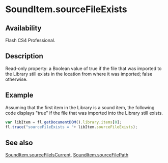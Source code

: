 # SoundItem.sourceFileExists

## Availability

Flash CS4 Professional.

## Description

Read-only property: a Boolean value of true if the file that was imported to the Library still exists in the location from where it was imported; false otherwise.

## Example

Assuming that the first item in the Library is a sound item, the following code displays "true" if the file that was imported into the Library still exists.

```javascript
var libItem = fl.getDocumentDOM().library.items[0];
fl.trace("sourceFileExists = "+ libItem.sourceFileExists);
```

## See also

[SoundItem.sourceFileIsCurrent](../SoundItem_object/SoundItem11.md), [SoundItem.sourceFilePath](../SoundItem_object/SoundItem12.md)
